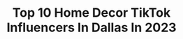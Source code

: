 ---
title: Top 10 Home Decor TikTok Influencers In Dallas In 2023
description: >-
  Find top home decor TikTok influencers in Dallas in 2023. Most popular hashtags: #fyp #homedecor #hometour #dallas.
platform: TikTok
hits: 17
text_top: Identify the most popular TikTok accounts on inBeat.
text_bottom: Our database holds 17 TikTok influencers like this in Dallas, United States for you to contact.
profiles:
  - username: "lisaguzmangroup"
    fullname: >-
      Lisa Marie Guzman
    bio: >-
      Add me on IG ⬆️ TX Real Estate Sell | Buy | Invest | eXp Realty 🏠📲
    location: "United States"
    followers: 25400
    engagement: 898
    commentsToLikes: 0.029894
    id: ckbfdo61w74rh0j237hdl905g
    verified: false
    hashtags: "#texas, #sanantonio, #realtor, #newhome"
  - username: "aloprofile"
    fullname: >-
      aloprofile
    bio: >-
      Am I doing this right?! Life + style enthusiast in Dallas, TX
    location: "United States"
    followers: 193700
    engagement: 947
    commentsToLikes: 0.041831
    id: ckbkt2ma7o3sv0j23z5y7w93l
    verified: false
    hashtags: "#dogsoftiktok, #springdress, #hometour, #miami"
  - username: "almightyydionn"
    fullname: >-
      AlmightyyDionn🦅🖤
    bio: >-
      Dallas Tx 📍 👻Snap : @dionboi
    location: "United States"
    followers: 149700
    engagement: 2315
    commentsToLikes: 0.007238
    id: cka9rade28ysg0i78w21b8z66
    verified: false
    hashtags: "#viral, #share, #gotthisforyou, #greenscreen"
  - username: "connierealtor"
    fullname: >-
      user4786406961866
    bio: >-
      Dallas Realtor Buy, Sell, Invest Over $60M sold conniecanturealtor@gmail.com
    location: "United States"
    followers: 37800
    engagement: 675
    commentsToLikes: 0.022152
    id: ckdsv93sxq2gl0j23y5zu8jw1
    verified: false
    hashtags: "#fyp, #realtor, #realestate, #dfwrealtor"
  - username: "pj_perry"
    fullname: >-
      Perry
    bio: >-
      Just for fun✌🏾 21 // Dallas, Tx 👻pj.perry2016 Insta: pj_perry_
    location: "United States"
    followers: 5356
    engagement: 666
    commentsToLikes: 0.026102
    id: ckac3loakbp9f0i78853uxn51
    verified: false
    hashtags: "#music, #fyp, #duet, #trend"
  - username: "storyofstyle"
    fullname: >-
      Hina Cheema
    bio: >-
      OBGYN | Mom of 2🇵🇰🇺🇸 Lifestyle | Home Decor IG @storyofstyle 250k+ Dallas,TX
    location: "United States"
    followers: 167500
    engagement: 624
    commentsToLikes: 0.011442
    id: ck8j9dg9amwt80j78srdb637o
    verified: false
    hashtags: "#homedecor, #diy, #fallaesthetic, #foryou"
  - username: "lifestyle_by_candi.k"
    fullname: >-
      Candi K.
    bio: >-
      Authenticity is Key Decor| DIY| Recipes| Self Care| Family Here for a good time
    location: "United States"
    followers: 16900
    engagement: 549
    commentsToLikes: 0.034274
    id: ck9byhzu7n49n0j78mfkg0r8o
    verified: false
    hashtags: "#homedecor, #style, #decorinspo, #decorideas"
  - username: "texasluxuryliving"
    fullname: >-
      DianaRealtor
    bio: >-
      Let me find your next home 🏡 at the best rate! Fill out link for more info 📲
    location: "United States"
    followers: 106000
    engagement: 1116
    commentsToLikes: 0.017731
    id: ckcjcs62d9p6n0j23vqqxom0i
    verified: false
    hashtags: "#ny, #houston, #moneytok, #chicago"
  - username: "jasmineadisbeth"
    fullname: >-
      Jasmine Adisbeth
    bio: >-
      I post videos of myself in the car
    location: "United States"
    followers: 5179
    engagement: 512
    commentsToLikes: 0.035747
    id: ckcdj6npl8mwf0j23zb4011hf
    verified: false
    hashtags: "#youhaveto, #momsoftiktok, #parati, #momlife"
  - username: "macas_diary"
    fullname: >-
      Macas_diary
    bio: >-
      🍋Content CREATOR🍋 USA Based macasdiary@hotmail.com YouTube 200k Instgram 106k
    location: "United States"
    followers: 219500
    engagement: 549
    commentsToLikes: 0.009455
    id: ckbkrj0dxm98b0j23e93r7wz0
    verified: false
    hashtags: "#parati, #tutoriales, #plantas, #diyproject"
---